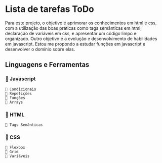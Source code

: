 # Lista de tarefas ToDo

Para este projeto, o objetivo é aprimorar os conhecimentos em html e css, com a utilização das boas práticas como tags semânticas em html, declaração de variáveis em css, e apresentar um código limpo e organizado.
Outro objetivo é a evolução e desenvolvimento de habilidades em javascript. Estou me propondo a estudar funções em javascript e desenvolver o domínio sobre elas.


## Linguagens e Ferramentas

### 🔧 Javascript <br>
    🔩 Condicionais
    🔩 Repetições
    🔩 Funções
    🔩 Arrays


### 🔧 HTML <br>
    🔩 Tags Semânticas

### 🔧 CSS <br>
    🔩 Flexbox
    🔩 Grid
    🔩 Variáveis
    




